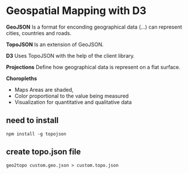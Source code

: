 # Geospatial Mapping with D3

**GeoJSON**
Is a format for enconding geographical data (...) can represent cities, countries and roads.

**TopoJSON**
Is an extension of GeoJSON.

**D3**
Uses TopoJSON with the help of the client library.

**Projections**
Define how geographical data is represent on a flat surface.

**Choropleths**

- Maps Areas are shaded,
- Color proportional to the value being measured
- Visualization for quantitative and qualitative data

## need to install

```
npm install -g topojson
```

## create topo.json file

```
geo2topo custom.geo.json > custom.topo.json
```
